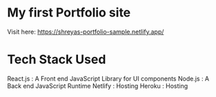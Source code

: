 # My first Portfolio site 
Visit here: https://shreyas-portfolio-sample.netlify.app/

# Tech Stack Used

React.js : A Front end JavaScript Library for UI components
Node.js  : A Back end JavaScript Runtime
Netlify  : Hosting 
Heroku   : Hosting 
